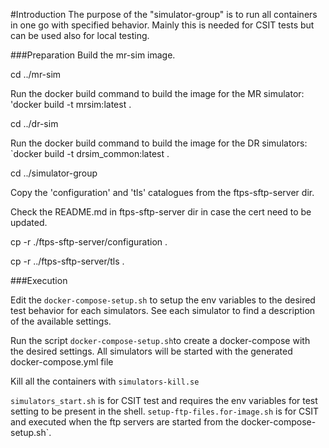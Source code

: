 #Introduction
The purpose of the "simulator-group" is to run all containers in one go with specified behavior.
Mainly this is needed for CSIT tests but can be used also for local testing.


###Preparation 
Build the mr-sim image.

cd ../mr-sim

Run the docker build command to build the image for the MR simulator: 'docker build -t mrsim:latest .

cd ../dr-sim

Run the docker build command to build the image for the DR simulators: `docker build -t drsim_common:latest . 


cd ../simulator-group

Copy the 'configuration' and 'tls' catalogues from the ftps-sftp-server dir.

Check the README.md in ftps-sftp-server dir in case the cert need to be updated.

cp -r ./ftps-sftp-server/configuration .

cp -r ../ftps-sftp-server/tls .


###Execution

Edit the `docker-compose-setup.sh` to setup the env variables to the desired test behavior for each simulators.
See each simulator to find a description of the available settings.

Run the script `docker-compose-setup.sh`to create a docker-compose with the desired settings. All simulators
will be started with the generated docker-compose.yml file

Kill all the containers with `simulators-kill.se`

`simulators_start.sh` is for CSIT test and requires the env variables for test setting to be present in the shell.
`setup-ftp-files.for-image.sh` is for CSIT and executed when the ftp servers are started from the docker-compose-setup.sh`.

